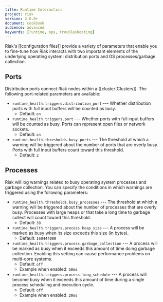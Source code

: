 ```yaml
---
title: Runtime Interaction
project: riak
version: 2.0.0+
document: cookbook
audience: advanced
keywords: [runtime, ops, troubleshooting]
---
```


Riak's [[configuration files]] provide a variety of parameters that
enable you to fine-tune how Riak interacts with two important elements
of the underlying operating system: distribution ports and OS
processes/garbage collection.

## Ports

Distribution ports connect Riak nodes within a [[cluster|Clusters]]. The
following port-related parameters are available:

* `runtime_health.triggers.distribution_port` --- Whether distribution ports with full input buffers will be counted as busy.
  * Default: `on`
* `runtime_health.triggers.port` --- Whether ports with full input buffers will be counted as busy. Ports can represent open files or network sockets.
  * Default: `on`
* `runtime_health.thresholds.busy_ports` --- The threshold at which a warning will be triggered about the number of ports that are overly busy. Ports with full input buffers count toward this threshold.
  * Default: `2`

## Processes

Riak will log warnings related to busy operating system processes and
garbage collection. You can specify the conditions in which warnings are
triggered using the following parameters:

* `runtime_health.thresholds.busy_processes` --- The threshold at which a warning will be triggered about the number of processes that are overly busy. Processes with large heaps or that take a long time to garbage collect will count toward this threshold.
  * Default: `30`
* `runtime_health.triggers.process.heap_size` --- A process will be marked as busy when its size exceeds this size (in bytes).
  * Default: `160444000`
* `runtime_health.triggers.process.garbage_collection` --- A process will be marked as busy when it exceeds this amount of time doing garbage collection. Enabling this setting can cause performance problems on multi-core systems.
  * Default: `off`
  * Example when enabled: `50ms`
* `runtime_health.triggers.process.long_schedule` --- A process will become busy when it exceeds this amount of time during a single process scheduling and execution cycle.
  * Default: `off`
  * Example when enabled: `20ms`
